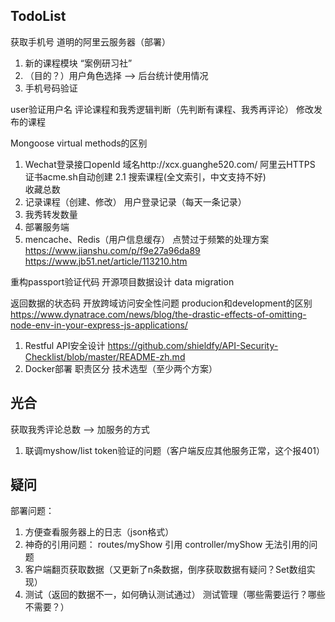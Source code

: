 ## TodoList
获取手机号
道明的阿里云服务器（部署）

1. 新的课程模块  “案例研习社”
2. （目的？）用户角色选择 --> 后台统计使用情况
3. 手机号码验证

user验证用户名
评论课程和我秀逻辑判断（先判断有课程、我秀再评论）
修改发布的课程

Mongoose virtual methods的区别

1. Wechat登录接口openId
    域名http://xcx.guanghe520.com/
    阿里云HTTPS
    证书acme.sh自动创建
2.1 搜索课程(全文索引，中文支持不好)  
    收藏总数
3. 记录课程（创建、修改）
   用户登录记录（每天一条记录）
4. 我秀转发数量      
6. 部署服务端
7. mencache、Redis（用户信息缓存）
点赞过于频繁的处理方案
https://www.jianshu.com/p/f9e27a96da89
https://www.jb51.net/article/113210.htm


重构passport验证代码
开源项目数据设计
data migration


返回数据的状态码
开放跨域访问安全性问题
producion和development的区别
https://www.dynatrace.com/news/blog/the-drastic-effects-of-omitting-node-env-in-your-express-js-applications/


1. Restful API安全设计 https://github.com/shieldfy/API-Security-Checklist/blob/master/README-zh.md
2. Docker部署
职责区分
技术选型（至少两个方案）


## 光合
获取我秀评论总数 --> 加服务的方式
1. 联调myshow/list token验证的问题（客户端反应其他服务正常，这个报401）

## 疑问
部署问题：
1. 方便查看服务器上的日志（json格式）
2. 神奇的引用问题： routes/myShow 引用 controller/myShow 无法引用的问题
3. 客户端翻页获取数据（又更新了n条数据，倒序获取数据有疑问？Set数组实现）
4. 测试（返回的数据不一，如何确认测试通过）
   测试管理（哪些需要运行？哪些不需要？）